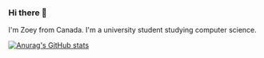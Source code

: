 ### Hi there 👋

I'm Zoey from Canada. I'm a university student studying computer science. 

[![Anurag's GitHub stats](https://github-readme-stats.vercel.app/api?username=zoeyleee)](https://github.com/anuraghazra/github-readme-stats)
